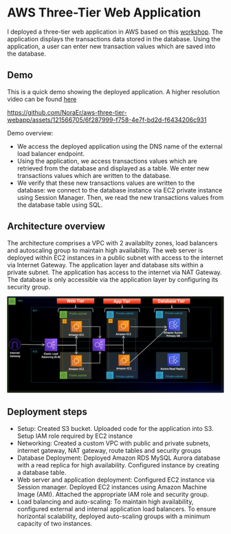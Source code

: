 # AWS Three-Tier Web Application
I deployed a three-tier web application in AWS based on this [workshop](https://catalog.us-east-1.prod.workshops.aws/workshops/85cd2bb2-7f79-4e96-bdee-8078e469752a/en-US). The application displays the transactions data stored in the database. Using the application, a user can enter new transaction values which are  saved into the database. 
## Demo
This is a quick demo showing the deployed application. A higher resolution video can be found [here](https://github.com/NoraEr/aws-three-tier-webapp/blob/main/Demo/AWS_three_tier_webapp_demo.mp4)

https://github.com/NoraEr/aws-three-tier-webapp/assets/121566705/6f287999-f758-4e7f-bd2d-f6434206c931

Demo overview:
- We access the deployed application using the DNS name of the external load balancer endpoint.
- Using the application, we access transactions values which are retrieved from the database and displayed as a table. We enter new transactions values which are written to the database.
- We verify that these new transactions values are written to the database: we connect to the database instance via EC2 private instance using Session Manager. Then, we read the new transactions values from the database table using SQL.


## Architecture overview 
The architecture comprises a VPC with 2 availabilty zones, load balancers and autoscaling group to maintain high availability. The web server is deployed within EC2 instances in a public subnet with access to the internet via Internet Gateway. The application layer and database sits within a private subnet. The application has access to the internet via NAT Gateway. The database is only accessible via the application layer by configuring its security group.

![architecture](https://github.com/NoraEr/aws-three-tier-webapp/blob/main/architecture/three-tier-webapp-architecture.png)

## Deployment steps
- Setup: Created S3 bucket. Uploaded code for the application into S3. Setup IAM role required by EC2 instance
- Networking: Created a custom VPC with public and private subnets, internet gateway, NAT gateway, route tables and security groups
- Database Deployment: Deployed Amazon RDS MySQL Aurora database with a read replica for high availability. Configured instance by creating a database table.
- Web server and application deployment: Configured EC2 instance via Session manager. Deployed EC2 instances using Amazon Machine Image (AMI). Attached the appropriate IAM role and security group.
- Load balancing and auto-scaling: To maintain high availability, configured external and internal application load balancers. To ensure horizontal scalability, deployed auto-scaling groups with a minimum capacity of two instances.

